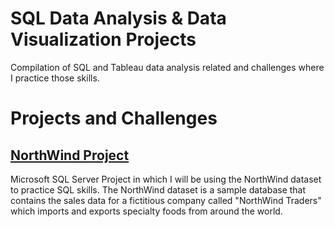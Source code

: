 # SQL Data Analysis & Data Visualization Projects
Compilation of SQL and Tableau data analysis related and challenges where I practice those skills.

# Projects and Challenges
## [NorthWind Project](https://github.com/Mzubac125/SQL-Project/tree/main/NorthWind)
Microsoft SQL Server Project in which I will be using the NorthWind dataset to practice SQL skills. The NorthWind dataset is a sample database that contains the sales data for a fictitious company called "NorthWind Traders" which imports and exports specialty foods from around the world.
